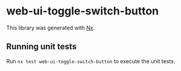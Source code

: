 # web-ui-toggle-switch-button

This library was generated with [Nx](https://nx.dev).

## Running unit tests

Run `nx test web-ui-toggle-switch-button` to execute the unit tests.
